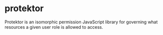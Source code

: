 # protektor
Protektor is an isomorphic permission JavaScript library for governing what resources a given user role is allowed to access.
